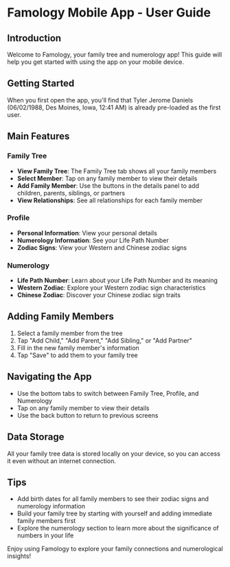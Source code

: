 # Famology Mobile App - User Guide

## Introduction
Welcome to Famology, your family tree and numerology app! This guide will help you get started with using the app on your mobile device.

## Getting Started
When you first open the app, you'll find that Tyler Jerome Daniels (06/02/1988, Des Moines, Iowa, 12:41 AM) is already pre-loaded as the first user.

## Main Features

### Family Tree
- **View Family Tree**: The Family Tree tab shows all your family members
- **Select Member**: Tap on any family member to view their details
- **Add Family Member**: Use the buttons in the details panel to add children, parents, siblings, or partners
- **View Relationships**: See all relationships for each family member

### Profile
- **Personal Information**: View your personal details
- **Numerology Information**: See your Life Path Number
- **Zodiac Signs**: View your Western and Chinese zodiac signs

### Numerology
- **Life Path Number**: Learn about your Life Path Number and its meaning
- **Western Zodiac**: Explore your Western zodiac sign characteristics
- **Chinese Zodiac**: Discover your Chinese zodiac sign traits

## Adding Family Members
1. Select a family member from the tree
2. Tap "Add Child," "Add Parent," "Add Sibling," or "Add Partner"
3. Fill in the new family member's information
4. Tap "Save" to add them to your family tree

## Navigating the App
- Use the bottom tabs to switch between Family Tree, Profile, and Numerology
- Tap on any family member to view their details
- Use the back button to return to previous screens

## Data Storage
All your family tree data is stored locally on your device, so you can access it even without an internet connection.

## Tips
- Add birth dates for all family members to see their zodiac signs and numerology information
- Build your family tree by starting with yourself and adding immediate family members first
- Explore the numerology section to learn more about the significance of numbers in your life

Enjoy using Famology to explore your family connections and numerological insights!
